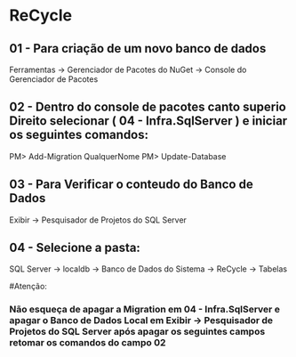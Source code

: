 # ReCycle

## 01 - Para criação de um novo banco de dados

Ferramentas -> Gerenciador de Pacotes do NuGet -> Console do Gerenciador de Pacotes

## 02 - Dentro do console de pacotes canto superio Direito selecionar ( 04 - Infra.SqlServer ) e iniciar os seguintes comandos:

PM> Add-Migration QualquerNome
PM> Update-Database

## 03 - Para Verificar o conteudo do Banco de Dados

Exibir -> Pesquisador de Projetos do SQL Server

## 04 - Selecione a pasta: 

SQL Server -> localdb -> Banco de Dados do Sistema -> ReCycle -> Tabelas 

#Atenção:
### Não esqueça de apagar a Migration em 04 - Infra.SqlServer e apagar o Banco de Dados Local em Exibir -> Pesquisador de Projetos do SQL Server após apagar os seguintes campos retomar os comandos do campo 02
